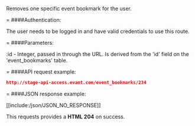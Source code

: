 <!-- --- title: DELETE /event_bookmarks/:id -->

Removes one specific event bookmark for the user.

=
####Authentication:

The user needs to be logged in and have valid credentials to use this route.

=
####Parameters:

:id - Integer, passed in through the URL. Is derived from the 'id' field on the 'event_bookmarks' table.

=
####API request example:
```json
http://stage-api-access.evant.com/event_bookmarks/234
```

=
####JSON response example:

[[include:/json/JSON_NO_RESPONSE]]

This requests provides a <strong>HTML 204</strong> on success.